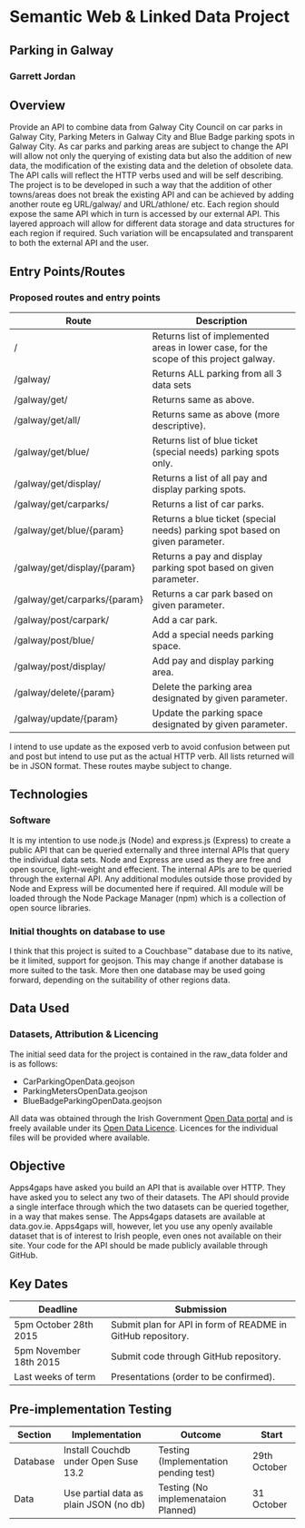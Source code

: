 # Semantic Web & Linked Data Project

## Parking in Galway
### Garrett Jordan

## Overview

Provide an API to combine data from Galway City Council on car parks in Galway City, Parking Meters in Galway City and Blue Badge parking spots in Galway City. As car parks and parking areas are subject to change the API will allow not only the querying of existing data but also the addition of new data, the modification of the existing data and the deletion of obsolete data. The API calls will reflect the HTTP verbs used and will be self describing. The project is to be developed in such a way that the addition of other towns/areas does not break the existing API and can be achieved by adding another route eg URL/galway/ and URL/athlone/ etc.
Each region should expose the same API which in turn is accessed by our external API. This layered approach will allow for different data storage and data structures for each region if required. Such variation will be encapsulated and transparent to both the external API and the user.

## Entry Points/Routes
### Proposed routes and entry points
Route | Description
---------|------------
 / | Returns list of implemented areas in lower case, for the scope of this project galway.
 /galway/ | Returns ALL parking from all 3 data sets
 /galway/get/ | Returns same as above.
 /galway/get/all/ | Returns same as above (more descriptive).
 /galway/get/blue/ | Returns list of blue ticket (special needs) parking spots only.
 /galway/get/display/ | Returns a list of all pay and display parking spots.
 /galway/get/carparks/ | Returns a list of car parks.
 /galway/get/blue/{param} | Returns a blue ticket (special needs) parking spot based on given parameter.
 /galway/get/display/{param} | Returns a pay and display parking spot based on given parameter.
 /galway/get/carparks/{param} | Returns a car park based on given parameter.
 /galway/post/carpark/ | Add a car park.
 /galway/post/blue/ | Add a special needs parking space.
 /galway/post/display/ | Add pay and display parking area.
 /galway/delete/{param} | Delete the parking area designated by given parameter.
 /galway/update/{param} | Update the parking space designated by given parameter.

I intend to use update as the exposed verb to avoid confusion between put and post but intend to use put as the actual HTTP verb. All lists returned will be in JSON format. These routes maybe subject to change.

## Technologies
### Software

It is my intention to use node.js (Node) and express.js (Express) to create a public API that can be queried externally and three internal APIs that query the individual data sets. Node and Express are used as they are free and open source, light-weight and effecient. The internal APIs are to be queried through the external API. Any additional modules outside those provided by Node and Express will be documented here if required. All module will be loaded through the Node Package Manager (npm) which is a collection of open source libraries.

### Initial thoughts on database to use

I think that this project is suited to a Couchbase&trade; database due to its native, be it limited, support for geojson. This may change if another database is more suited to the task. More then one database may be used going forward, depending on the suitability of other regions data.



## Data Used
### Datasets, Attribution & Licencing

The initial seed data for the project is contained in the raw_data folder and is as follows:

* CarParkingOpenData.geojson
* ParkingMetersOpenData.geojson
* BlueBadgeParkingOpenData.geojson

All data was obtained through the Irish Government [Open Data portal](http://data.gov.ie) and is freely available under its [Open Data Licence](https://data.gov.ie/licence). Licences for the individual files will be provided where available.


## Objective

Apps4gaps have asked you build an API that is available over HTTP. They have asked you to select any two of their datasets. The API should provide a single interface through which the two datasets can be queried together, in a way that makes sense. The Apps4gaps datasets are available at data.gov.ie. Apps4gaps will, however, let you use any openly available dataset that is of interest to Irish people, even ones not available on their site. Your code for the API should be made publicly available through GitHub.

## Key Dates

Deadline | Submission
---------|------------
5pm October 28th 2015 | Submit plan for API in form of README in GitHub repository.
5pm November 18th 2015 | Submit code through GitHub repository.
Last weeks of term | Presentations (order to be confirmed).

## Pre-implementation Testing

Section | Implementation | Outcome | Start
--------|----------------|---------|-------
Database | Install Couchdb under Open Suse 13.2 | Testing (Implementation pending test) | 29th October
Data | Use partial data as plain JSON (no db) | Testing (No implemenataion Planned) | 31 October
